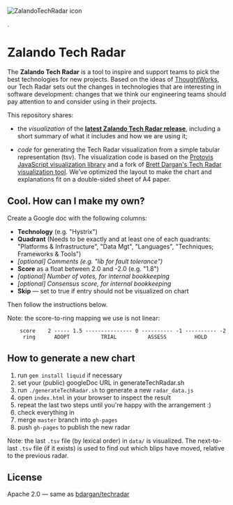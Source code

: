 ![ZalandoTechRadar icon](logo-medium.jpg)   

.

# Zalando Tech Radar

The **Zalando Tech Radar** is a tool to inspire and support teams to pick the best technologies for new projects. Based on the ideas of [ThoughtWorks](https://www.thoughtworks.com/radar), our Tech Radar sets out the changes in technologies that are interesting in software development: changes that we think our engineering teams should pay attention to and consider using in their projects.

This repository shares:

* the *visualization* of the **[latest Zalando Tech Radar release](http://zalando.github.io/tech-radar/)**, including a short summary of what it includes and how we are using it;

* *code* for generating the Tech Radar visualization from a simple tabular representation (tsv). The visualization code is based on the [Protovis JavaScript visualization library](http://mbostock.github.io/protovis/) and a fork of [Brett Dargan's Tech Radar visualization tool](https://github.com/bdargan/techradar). We've optimized the layout to make the chart and explanations fit on a double-sided sheet of A4 paper.


## Cool. How can I make my own?

Create a Google doc with the following columns:

* **Technology** (e.g. "Hystrix")
* **Quadrant** (Needs to be exactly and at least one of each quadrants: "Platforms & Infrastructure", "Data Mgt", "Languages", "Techniques; Frameworks & Tools")
* *[optional] Comments (e.g. "lib for fault tolerance")* 
* **Score** as a float between 2.0 and -2.0 (e.g. "1.8")
* *[optional] Number of votes, for internal bookkeeping*
* *[optional] Consensus score, for internal bookkeeping*
* **Skip** &mdash; set to true if entry should not be visualized on chart

Then follow the instructions below.

Note: the score-to-ring mapping we use is not linear:

		score    2 ----- 1.5 --------------- 0 ---------- -1 ---------- -2
	  	 ring      ADOPT          TRIAL          ASSESS         HOLD

## How to generate a new chart

1. run `gem install liquid` if necessary
1. set your (public) googleDoc URL in generateTechRadar.sh
1. run `./generateTechRadar.sh` to generate a new `radar_data.js`
1. open `index.html` in your browser to inspect the result
1. repeat the last two steps until you're happy with the arrangement :)
1. check everything in
1. merge `master` branch into `gh-pages`
1. push `gh-pages` to publish the new radar 

Note: the last `.tsv` file (by lexical order) in `data/` is visualized. The next-to-last `.tsv` file (if it exists) is used to find out which blips have moved, relative to the previous radar.

## License
Apache 2.0 &mdash; same as [bdargan/techradar](https://github.com/bdargan/techradar)
